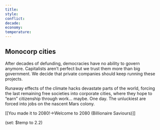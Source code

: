 ```yaml
---
title: 
style: 
conflict: 
decade: 
economy: 
temperature: 
---
```


## Monocorp cities

After decades of defunding, democracies have no ability to govern anymore. Capitalists aren’t perfect but we trust them more than big government. We decide that private companies should keep running these projects.

Runaway effects of the climate hacks devastate parts of the world, forcing the last remaining free societies into corporate cities, where they hope to “earn” citizenship through work… maybe. One day. The unluckiest are forced into jobs on the nascent Mars colony.

[[You made it to 2080!->Welcome to 2080 (Billionaire Saviours)]]

(set: $temp to 2.2)
